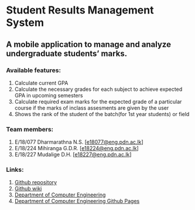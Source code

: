# Student Results Management System

## A mobile application to manage and analyze undergraduate students’ marks.

###	Available features:
1.  Calculate current GPA
2.	Calculate the necessary grades for each subject to achieve expected GPA in upcoming semesters
3.	Calculate required exam marks for the expected grade of a particular course if the marks of inclass assesments are given by the user
4.	Shows the rank of the student of the batch(for 1st year students) or field

### Team members:
1. E/18/077 Dharmarathna N.S. [e18077@eng.pdn.ac.lk]
2. E/18/224 Mihiranga G.D.R. [e18224@eng.pdn.ac.lk]
3. E/18/227 Mudalige D.H. [e18227@eng.pdn.ac.lk]

### Links:
1. [Github repository](https://github.com/NipunDharmarathne/co225-project-group16)
2. [Github wiki](https://github.com/NipunDharmarathne/co225-project-group16/wiki)
3. [Department of Computer Engineering](http://www.ce.pdn.ac.lk/)
4. [Department of Computer Engineering Github Pages](https://github.com/cepdnaclk)
